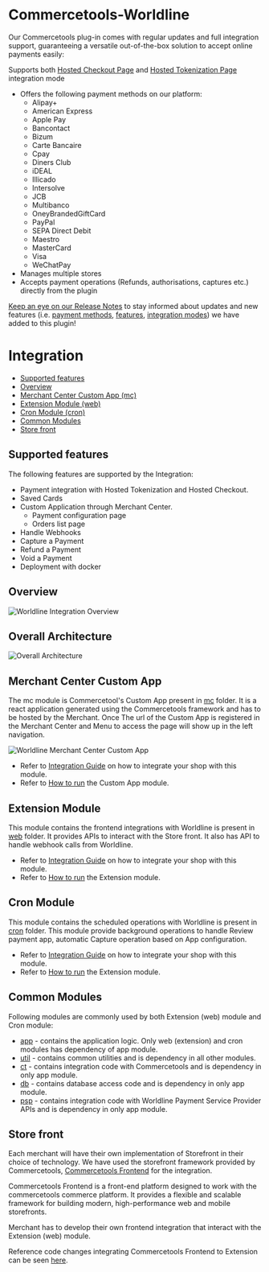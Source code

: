 # Commercetools-Worldline

Our Commercetools plug-in comes with regular updates and full integration support, guaranteeing a versatile out-of-the-box solution to accept online payments easily:

Supports both [Hosted Checkout Page](https://docs.direct.worldline-solutions.com/en/integration/basic-integration-methods/hosted-checkout-page) and [Hosted Tokenization Page](https://docs.direct.worldline-solutions.com/en/integration/basic-integration-methods/hosted-tokenization-page) integration mode

- Offers the following payment methods on our platform:
    - Alipay+ 
    - American Express 
    - Apple Pay 
    - Bancontact 
    - Bizum 
    - Carte Bancaire
    - Cpay 
    - Diners Club 
    - iDEAL 
    - Illicado 
    - Intersolve 
    - JCB 
    - Multibanco 
    - OneyBrandedGiftCard 
    - PayPal
    - SEPA Direct Debit 
    - Maestro 
    - MasterCard 
    - Visa 
    - WeChatPay
- Manages multiple stores
- Accepts payment operations (Refunds, authorisations, captures etc.) directly from the plugin

[Keep an eye on our Release Notes](https://docs.direct.worldline-solutions.com/en/about/release-notes) to stay informed about updates and new features (i.e. [payment methods](https://docs.direct.worldline-solutions.com/en/payment-methods-and-features/index), [features](https://docs.direct.worldline-solutions.com/en/payment-methods-and-features/advanced-features/index), [integration modes](https://docs.direct.worldline-solutions.com/en/integration/index)) we have added to this plugin!


# Integration

- [Supported features](#supported-features)
- [Overview](#overview)
- [Merchant Center Custom App (mc)](#merchant-center-custom-app)
- [Extension Module (web)](#extension-module)
- [Cron Module (cron)](#cron-module)
- [Common Modules ](#common-modules)
- [Store front](#store-front)

## Supported features

The following features are supported by the Integration:

- Payment integration with Hosted Tokenization and Hosted Checkout.
- Saved Cards
- Custom Application through Merchant Center.
    - Payment configuration page
    - Orders list page
- Handle Webhooks
- Capture a Payment
- Refund a Payment
- Void a Payment
- Deployment with docker

## Overview

![Worldline Integration Overview](/docs/images/worldline.jpg "Worldline Integration")

## Overall Architecture

![Overall Architecture](/docs/extension//images/OverallArchitecture.jpg "Overall Architecture")

## Merchant Center Custom App

The mc module is Commercetool's Custom App present in [mc](/mc/) folder. It is a react application generated using the Commercetools framework and has to be hosted by the Merchant. Once The url of the Custom App is registered in the Merchant Center and Menu to access the page will show up in the left navigation.

![Worldline Merchant Center Custom App](/docs/images/MC-Custom-App.png "Worldline Custom App")

- Refer to [Integration Guide](/docs/mc/integrationguide.md) on how to integrate your shop with this module.
- Refer to [How to run](/docs/mc/howtorun.md) the Custom App module.

## Extension Module

This module contains the frontend integrations with Worldline is present in [web](/web/) folder. It provides APIs to interact with the Store front. It also has API to handle webhook calls from Worldline.

- Refer to [Integration Guide](/docs/extension/integrationguide.md) on how to integrate your shop with this module.
- Refer to [How to run](/docs/extension/howtorun.md) the Extension module.

## Cron Module

This module contains the scheduled operations with Worldline is present in [cron](/cron/) folder. This module provide background operations to handle Review payment app, automatic Capture operation based on App configuration.

- Refer to [Integration Guide](/docs/cron/integrationguide.md) on how to integrate your shop with this module.
- Refer to [How to run](/docs/cron/howtorun.md) the Extension module.

## Common Modules

Following modules are commonly used by both Extension (web) module and Cron module:
- [app](/app/) - contains the application logic. Only web (extension) and cron modules has dependency of app module.
- [util](/util/) - contains common utilities and is dependency in all other modules.
- [ct](/ct/) - contains integration code with Commercetools and is dependency in only app module.
- [db](/db/) - contains database access code and is dependency in only app module.
- [psp](/psp/) - contains integration code with Worldline Payment Service Provider APIs and is dependency in only app module.

## Store front

Each merchant will have their own implementation of Storefront in their choice of technology. We have used the storefront framework provided by Commercetools, [Commercetools Frontend](https://docs.commercetools.com/frontend-getting-started) for the integration.

Commercetools Frontend is a front-end platform designed to work with the commercetools commerce platform. It provides a flexible and scalable framework for building modern, high-performance web and mobile storefronts.

Merchant has to develop their own frontend integration that interact with the Extension (web) module.

Reference code changes integrating Commercetools Frontend to Extension can be seen [here](/frontend/).
